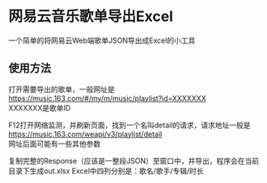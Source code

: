 # 网易云音乐歌单导出Excel
一个简单的将网易云Web端歌单JSON导出成Excel的小工具

## 使用方法
打开需要导出的歌单，一般网址是  
https://music.163.com/#/my/m/music/playlist?id=XXXXXXX  
XXXXXXX是歌单ID

F12打开网络监测，并刷新页面，找到一个名叫detail的请求，请求地址一般是  
https://music.163.com/weapi/v3/playlist/detail  
网址后面可能有一些其他参数

复制完整的Response（应该是一整段JSON）至窗口中，并导出，程序会在当前目录下生成out.xlsx
Excel中四列分别是：歌名/歌手/专辑/时长
